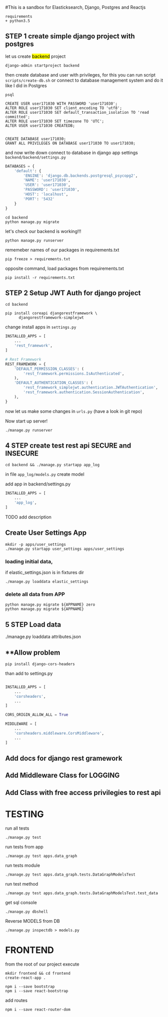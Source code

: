 #This is a sandbox for Elasticksearch, Django, Postgres and Reactjs

```
requirements
+ python3.5

```

## STEP 1 create simple django project with postgres
let us create <mark>backend</mark> project

```commandline
django-admin startproject backend
```

then create database and user with  privileges, for this you can run script `scripts/create-db.sh`
or connect to database management system and do it like I did in Postgres
```commandline
psql
```
```postgresplsql
CREATE USER user171030 WITH PASSWORD 'user171030';
ALTER ROLE user171030 SET client_encoding TO 'utf8';
ALTER ROLE user171030 SET default_transaction_isolation TO 'read committed';
ALTER ROLE user171030 SET timezone TO 'UTC';
ALTER USER user171030 CREATEDB;


CREATE DATABASE user171030;
GRANT ALL PRIVILEGES ON DATABASE user171030 TO user171030;

```

and now write down connect to database in django app settings `backend/backend/settings.py`
```python
DATABASES = {
    'default': {
        'ENGINE': 'django.db.backends.postgresql_psycopg2',
        'NAME': 'user171030',
        'USER': 'user171030',
        'PASSWORD': 'user171030',
        'HOST': 'localhost',
        'PORT': '5432'
    }
}
```

```commandline
cd backend
python manage.py migrate
```
let's check our backend is working!!!
```commandline
python manage.py runserver
```

rememeber names of our packages in requirements.txt
```commandline
pip freeze > requirements.txt
```
opposite command, load packages from requirements.txt
```commandline
pip install -r requirements.txt
```


## STEP 2 Setup JWT Auth for django project

```commandline
cd backend

pip install coreapi djangorestframework \
      djangorestframework-simplejwt
```

change  install apps in `settings.py`
```python
INSTALLED_APPS = [
    ...
    'rest_framework',
]

# Rest Framework
REST_FRAMEWORK = {
    'DEFAULT_PERMISSION_CLASSES': (
        'rest_framework.permissions.IsAuthenticated',
    ),
    'DEFAULT_AUTHENTICATION_CLASSES': (
        'rest_framework_simplejwt.authentication.JWTAuthentication',
        'rest_framework.authentication.SessionAuthentication',
    ),
}
```

now let us make some changes in `urls.py` (have a look in git repo)

Now start up server!
```commandline
./manage.py runserver
```


## 4 STEP create test rest api SECURE and INSECURE

```commandline
cd backend && ./manage.py startapp app_log
```

in file `app_log/models.py` create model

add app in backend/settings.py
```python
INSTALLED_APPS = [
    ...
    'app_log',
]
```
TODO add description


## Create User Settings App
```commandline
mkdir -p apps/user_settings
./manage.py startapp user_settings apps/user_settings
```



### loading initial data, 
if elastic_settings.json is in fixtures dir
```commandline
./manage.py loaddata elastic_settings
```

### delete all data from APP
```commandline
python manage.py migrate ${APPNAME} zero
python manage.py migrate ${APPNAME}    
```

## 5 STEP Load data


./manage.py loaddata attributes.json 



## **Allow problem

`pip install django-cors-headers`

than add to settings.py

```python

INSTALLED_APPS = [
    ...
    'corsheaders',
    ...
]

CORS_ORIGIN_ALLOW_ALL = True

MIDDLEWARE = [
    ...
    'corsheaders.middleware.CorsMiddleware',
    ...
] 
```

## Add docs for django rest gramework


## Add Middleware Class for LOGGING


## Add Class with free access privilegies to rest api


# TESTING
run all tests
```commandline
./manage.py test
```

run tests from app
```commandline
./manage.py test apps.data_graph
```

run tests module
```commandline
./manage.py test apps.data_graph.tests.DataGraphModelsTest
```

run test method
```commandline
./manage.py test apps.data_graph.tests.DataGraphModelsTest.test_data
```

get sql console
```commandline
./manage.py dbshell
```

Reverse MODELS from DB
```commandline
./manage.py inspectdb > models.py
```


# FRONTEND

from the root of our project execute

```commandline
mkdir frontend && cd frontend
create-react-app .

```

```commandline
npm i --save bootstrap
npm i --save react-bootstrap

```
add routes
```commandline
npm i --save react-router-dom
```